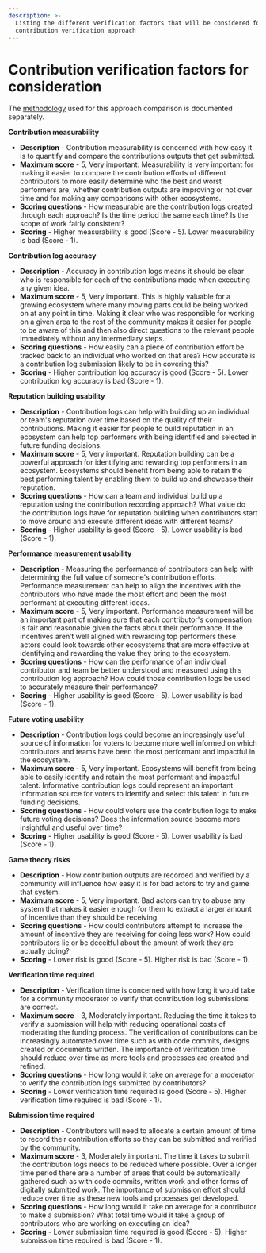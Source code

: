 ```yaml
---
description: >-
  Listing the different verification factors that will be considered for each
  contribution verification approach
---
```


# Contribution verification factors for consideration

The [methodology](https://docs.treasuries.co/analysis/approach-comparison-methodology) used for this approach comparison is documented separately.



**Contribution measurability**

* **Description** - Contribution measurability is concerned with how easy it is to quantify and compare the contributions outputs that get submitted.
* **Maximum score** - 5, Very important. Measurability is very important for making it easier to compare the contribution efforts of different contributors to more easily determine who the best and worst performers are, whether contribution outputs are improving or not over time and for making any comparisons with other ecosystems.
* **Scoring questions** - How measurable are the contribution logs created through each approach? Is the time period the same each time? Is the scope of work fairly consistent?
* **Scoring** - Higher measurability is good (Score - 5). Lower measurability is bad (Score - 1).



**Contribution log accuracy**

* **Description** - Accuracy in contribution logs means it should be clear who is responsible for each of the contributions made when executing any given idea.
* **Maximum score** - 5, Very important. This is highly valuable for a growing ecosystem where many moving parts could be being worked on at any point in time. Making it clear who was responsible for working on a given area to the rest of the community makes it easier for people to be aware of this and then also direct questions to the relevant people immediately without any intermediary steps.
* **Scoring questions** - How easily can a piece of contribution effort be tracked back to an individual who worked on that area? How accurate is a contribution log submission likely to be in covering this?
* **Scoring** - Higher contribution log accuracy is good (Score - 5). Lower contribution log accuracy is bad (Score - 1).



**Reputation building usability**

* **Description** - Contribution logs can help with building up an individual or team's reputation over time based on the quality of their contributions. Making it easier for people to build reputation in an ecosystem can help top performers with being identified and selected in future funding decisions.
* **Maximum score** - 5, Very important. Reputation building can be a powerful approach for identifying and rewarding top performers in an ecosystem. Ecosystems should benefit from being able to retain the best performing talent by enabling them to build up and showcase their reputation.
* **Scoring questions** - How can a team and individual build up a reputation using the contribution recording approach? What value do the contribution logs have for reputation building when contributors start to move around and execute different ideas with different teams?
* **Scoring** - Higher usability is good (Score - 5). Lower usability is bad (Score - 1).



**Performance measurement usability**

* **Description** - Measuring the performance of contributors can help with determining the full value of someone's contribution efforts. Performance measurement can help to align the incentives with the contributors who have made the most effort and been the most performant at executing different ideas.
* **Maximum score** - 5, Very important. Performance measurement will be an important part of making sure that each contributor's compensation is fair and reasonable given the facts about their performance. If the incentives aren’t well aligned with rewarding top performers these actors could look towards other ecosystems that are more effective at identifying and rewarding the value they bring to the ecosystem.
* **Scoring questions** - How can the performance of an individual contributor and team be better understood and measured using this contribution log approach? How could those contribution logs be used to accurately measure their performance?
* **Scoring** - Higher usability is good (Score - 5). Lower usability is bad (Score - 1).



**Future voting usability**

* **Description** - Contribution logs could become an increasingly useful source of information for voters to become more well informed on which contributors and teams have been the most performant and impactful in the ecosystem.
* **Maximum score** - 5, Very important. Ecosystems will benefit from being able to easily identify and retain the most performant and impactful talent. Informative contribution logs could represent an important information source for voters to identify and select this talent in future funding decisions.
* **Scoring questions** - How could voters use the contribution logs to make future voting decisions? Does the information source become more insightful and useful over time?
* **Scoring** - Higher usability is good (Score - 5). Lower usability is bad (Score - 1).



**Game theory risks**

* **Description** - How contribution outputs are recorded and verified by a community will influence how easy it is for bad actors to try and game that system.
* **Maximum score** - 5, Very important. Bad actors can try to abuse any system that makes it easier enough for them to extract a larger amount of incentive than they should be receiving.
* **Scoring questions** - How could contributors attempt to increase the amount of incentive they are receiving for doing less work? How could contributors lie or be deceitful about the amount of work they are actually doing?
* **Scoring** - Lower risk is good (Score - 5). Higher risk is bad (Score - 1).



**Verification time required**

* **Description** - Verification time is concerned with how long it would take for a community moderator to verify that contribution log submissions are correct.
* **Maximum score** - 3, Moderately important. Reducing the time it takes to verify a submission will help with reducing operational costs of moderating the funding process. The verification of contributions can be increasingly automated over time such as with code commits, designs created or documents written. The importance of verification time should reduce over time as more tools and processes are created and refined.
* **Scoring questions** - How long would it take on average for a moderator to verify the contribution logs submitted by contributors?
* **Scoring** - Lower verification time required is good (Score - 5). Higher verification time required is bad (Score - 1).



**Submission time required**

* **Description** - Contributors will need to allocate a certain amount of time to record their contribution efforts so they can be submitted and verified by the community.
* **Maximum score** - 3, Moderately important. The time it takes to submit the contribution logs needs to be reduced where possible. Over a longer time period there are a number of areas that could be automatically gathered such as with code commits, written work and other forms of digitally submitted work. The importance of submission effort should reduce over time as these new tools and processes get developed.
* **Scoring questions** - How long would it take on average for a contributor to make a submission? What total time would it take a group of contributors who are working on executing an idea?
* **Scoring** - Lower submission time required is good (Score - 5). Higher submission time required is bad (Score - 1).
